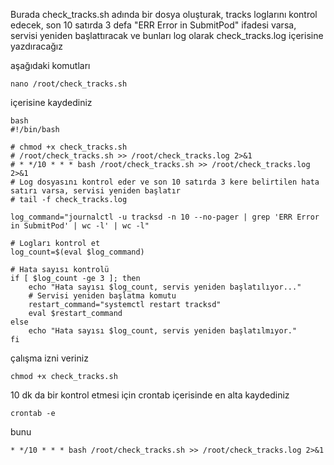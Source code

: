 Burada check_tracks.sh adında bir dosya oluşturak, tracks loglarını kontrol edecek, 
son 10 satırda 3 defa "ERR Error in SubmitPod" ifadesi varsa, servisi yeniden başlattıracak ve bunları log olarak check_tracks.log içerisine yazdıracağız

aşağıdaki komutları 
    
    nano /root/check_tracks.sh 
içerisine kaydediniz

    bash
    #!/bin/bash
    
    # chmod +x check_tracks.sh
    # /root/check_tracks.sh >> /root/check_tracks.log 2>&1
    # * */10 * * * bash /root/check_tracks.sh >> /root/check_tracks.log 2>&1
    # Log dosyasını kontrol eder ve son 10 satırda 3 kere belirtilen hata satırı varsa, servisi yeniden başlatır
    # tail -f check_tracks.log
    
    log_command="journalctl -u tracksd -n 10 --no-pager | grep 'ERR Error in SubmitPod' | wc -l' | wc -l"
    
    # Logları kontrol et
    log_count=$(eval $log_command)
    
    # Hata sayısı kontrolü
    if [ $log_count -ge 3 ]; then
        echo "Hata sayısı $log_count, servis yeniden başlatılıyor..."
        # Servisi yeniden başlatma komutu
        restart_command="systemctl restart tracksd"
        eval $restart_command
    else
        echo "Hata sayısı $log_count, servis yeniden başlatılmıyor."
    fi

çalışma izni veriniz

    chmod +x check_tracks.sh

10 dk da bir kontrol etmesi için crontab içerisinde en alta kaydediniz

    crontab -e

bunu

    * */10 * * * bash /root/check_tracks.sh >> /root/check_tracks.log 2>&1
